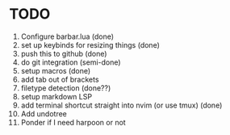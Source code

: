 # TODO

1. Configure barbar.lua (done)
2. set up keybinds for resizing things (done)
3. push this to github (done)
4. do git integration (semi-done)
5. setup macros (done)
6. add tab out of brackets
7. filetype detection (done??)
8. setup markdown LSP
9. add terminal shortcut straight into nvim (or use tmux) (done)
10. Add undotree
11. Ponder if I need harpoon or not
